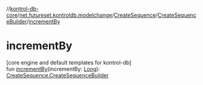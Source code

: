 //[kontrol-db-core](../../../../index.md)/[net.futureset.kontroldb.modelchange](../../index.md)/[CreateSequence](../index.md)/[CreateSequenceBuilder](index.md)/[incrementBy](increment-by.md)

# incrementBy

[core engine and default templates for kontrol-db]\
fun [incrementBy](increment-by.md)(incrementBy: [Long](https://kotlinlang.org/api/latest/jvm/stdlib/kotlin/-long/index.html)): [CreateSequence.CreateSequenceBuilder](index.md)
